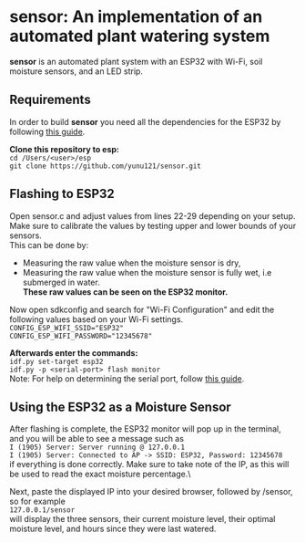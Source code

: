 sensor: An implementation of an automated plant watering system
========================================================================
**sensor** is an automated plant system with an ESP32 with Wi-Fi, 
soil moisture sensors, and an LED strip.

Requirements
------------
In order to build **sensor** you need all the dependencies for the ESP32 by following [this guide](https://docs.espressif.com/projects/esp-idf/en/latest/esp32/get-started/).

**Clone this repository to esp:**\
```cd /Users/<user>/esp```\
```git clone https://github.com/yunu121/sensor.git```

Flashing to ESP32
-----------------
Open sensor.c and adjust values from lines 22-29 depending on your setup.\
Make sure to calibrate the values by testing upper and lower bounds of your sensors.\
This can be done by:
- Measuring the raw value when the moisture sensor is dry,
- Measuring the raw value when the moisture sensor is fully wet, i.e submerged in water.\
**These raw values can be seen on the ESP32 monitor.**

Now open sdkconfig and search for "Wi-Fi Configuration" and edit the following values based
on your Wi-Fi settings.\
```CONFIG_ESP_WIFI_SSID="ESP32"```\
```CONFIG_ESP_WIFI_PASSWORD="12345678"```

**Afterwards enter the commands:**\
```idf.py set-target esp32```\
```idf.py -p <serial-port> flash monitor```\
Note: For help on determining the serial port, follow [this guide](https://docs.espressif.com/projects/esp-idf/en/latest/esp32/get-started/establish-serial-connection.html).

Using the ESP32 as a Moisture Sensor
------------------------------------
After flashing is complete, the ESP32 monitor will pop up in the terminal, and you will be able to see a message such as\
```I (1905) Server: Server running @ 127.0.0.1```\
```I (1905) Server: Connected to AP -> SSID: ESP32, Password: 12345678```\
if everything is done correctly. Make sure to take note of the IP, as this will be used to read the exact moisture percentage.\

Next, paste the displayed IP into your desired browser, followed by /sensor, so for example\
```127.0.0.1/sensor```\
will display the three sensors, their current moisture level, their optimal moisture level, and hours since they were last watered.

